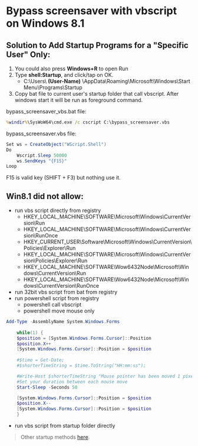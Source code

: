 # Bypass screensaver with vbscript on Windows 8.1

## Solution to Add Startup Programs for a "Specific User" Only:
1. You could also press **Windows+R** to open Run
2. Type **shell:Startup**, and click/tap on OK.
	- C:\Users\ **(User-Name)** \AppData\Roaming\Microsoft\Windows\Start Menu\Programs\Startup
3. Copy bat file to current user's startup folder that call vbscript. After windows start it will be run as foreground command.

bypass_screensaver_vbs.bat file:

```bat
%windir%\SysWoW64\cmd.exe /c cscript C:\bypass_screensaver.vbs
```

bypass_screensaver.vbs file:

```csharp
Set ws = CreateObject("WScript.Shell") 
Do 
    Wscript.Sleep 50000 
    ws.SendKeys "{F15}" 
Loop
```

F15 is valid key (SHIFT + F3) but nothing use it.

## Win8.1 did not allow:
- run vbs script directly from registry
	- HKEY_LOCAL_MACHINE\SOFTWARE\Microsoft\Windows\CurrentVersion\Run
	- HKEY_LOCAL_MACHINE\SOFTWARE\Microsoft\Windows\CurrentVersion\RunOnce
	- HKEY_CURRENT_USER\Software\Microsoft\Windows\CurrentVersion\Policies\Explorer\Run
	- HKEY_LOCAL_MACHINE\SOFTWARE\Microsoft\Windows\CurrentVersion\Policies\Explorer\Run
	- HKEY_LOCAL_MACHINE\SOFTWARE\Wow6432Node\Microsoft\Windows\CurrentVersion\Run
	- HKEY_LOCAL_MACHINE\SOFTWARE\Wow6432Node\Microsoft\Windows\CurrentVersion\RunOnce
- run 32bit vbs script from bat from registry
- run powershell script from registry
	- powershell call vbscript
	- powershell move mouse only
	
```ps1
Add-Type -AssemblyName System.Windows.Forms 
 
    while(1) {  
    $position = [System.Windows.Forms.Cursor]::Position  
    $position.X++  	
	[System.Windows.Forms.Cursor]::Position = $position  
	
    #$time = Get-Date;  
    #$shorterTimeString = $time.ToString("HH:mm:ss");  

    #Write-Host $shorterTimeString "Mouse pointer has been moved 1 pixel to the right"  
    #Set your duration between each mouse move
    Start-Sleep -Seconds 50

	[System.Windows.Forms.Cursor]::Position = $position  
    $position.X--  
    [System.Windows.Forms.Cursor]::Position = $position  
    }  
```

- run vbs script from startup folder directly

> Other startup methods [here](https://www.eightforums.com/tutorials/5180-startup-items-manage-windows-8-a.html).